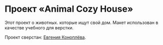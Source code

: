 # Проект «Animal Cozy House»

Этот проект о животных. которые ищут свой дом. Макет использован в качестве учебного для верстки.

Проект сверстан: [Евгения Коноплёва](https://github.com/zh-konopleova).